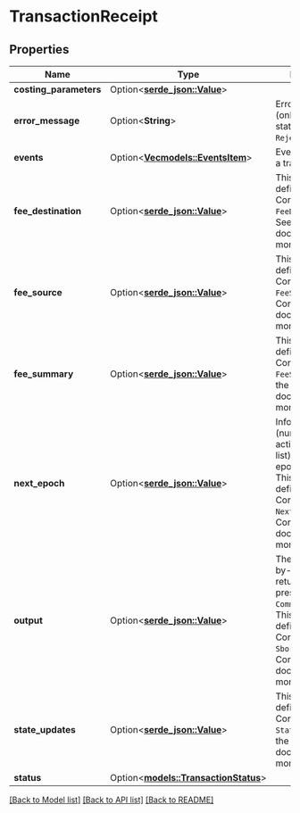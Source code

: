 # TransactionReceipt

## Properties

Name | Type | Description | Notes
------------ | ------------- | ------------- | -------------
**costing_parameters** | Option<[**serde_json::Value**](.md)> |  | [optional]
**error_message** | Option<**String**> | Error message (only present if status is `Failed` or `Rejected`) | [optional]
**events** | Option<[**Vec<models::EventsItem>**](EventsItem.md)> | Events emitted by a transaction. | [optional]
**fee_destination** | Option<[**serde_json::Value**](.md)> | This type is defined in the Core API as `FeeDestination`. See the Core API documentation for more details.  | [optional]
**fee_source** | Option<[**serde_json::Value**](.md)> | This type is defined in the Core API as `FeeSource`. See the Core API documentation for more details.  | [optional]
**fee_summary** | Option<[**serde_json::Value**](.md)> | This type is defined in the Core API as `FeeSummary`. See the Core API documentation for more details.  | [optional]
**next_epoch** | Option<[**serde_json::Value**](.md)> | Information (number and active validator list) about new epoch if occured. This type is defined in the Core API as `NextEpoch`. See the Core API documentation for more details.  | [optional]
**output** | Option<[**serde_json::Value**](.md)> | The manifest line-by-line engine return data (only present if `status` is `CommittedSuccess`). This type is defined in the Core API as `SborData`. See the Core API documentation for more details.  | [optional]
**state_updates** | Option<[**serde_json::Value**](.md)> | This type is defined in the Core API as `StateUpdates`. See the Core API documentation for more details.  | [optional]
**status** | Option<[**models::TransactionStatus**](TransactionStatus.md)> |  | [optional]

[[Back to Model list]](../README.md#documentation-for-models) [[Back to API list]](../README.md#documentation-for-api-endpoints) [[Back to README]](../README.md)


